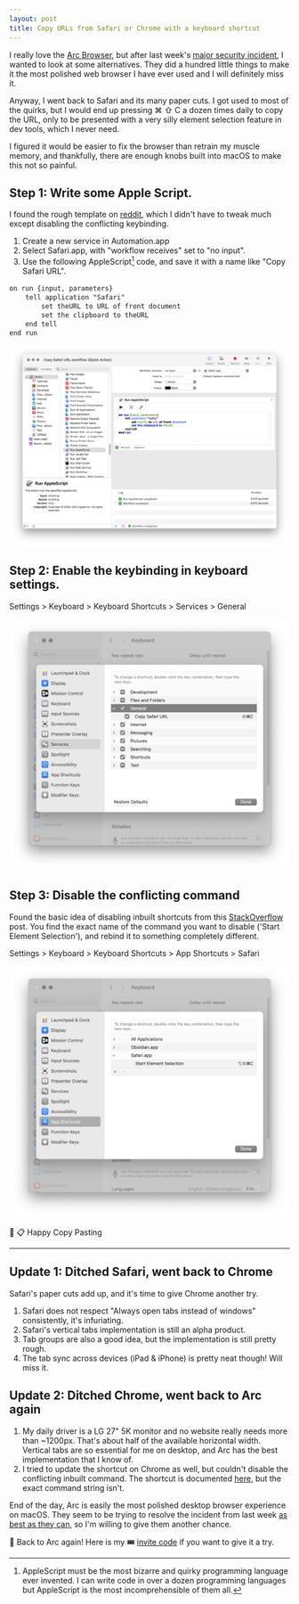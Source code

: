 ```yaml
---
layout: post
title: Copy URLs from Safari or Chrome with a keyboard shortcut
---
```


I really love the [Arc Browser](https://arc.net), but after last week's [major
security incident][cve], I wanted to look at some alternatives. They did a
hundred little things to make it the most polished web browser I have
ever used and I will definitely miss it.

Anyway, I went back to Safari and its many paper cuts. I got used to most of the
quirks, but I would end up pressing ⌘ ⇧ C a dozen times daily to copy the URL,
only to be presented with a very silly element selection feature in dev tools,
which I never need.

I figured it would be easier to fix the browser than retrain my muscle memory,
and thankfully, there are enough knobs built into macOS to make this not so
painful.

## Step 1: Write some Apple Script.

I found the rough template on [reddit], which I didn't have to tweak much except
disabling the conflicting keybinding.

1. Create a new service in Automation.app
2. Select Safari.app, with "workflow receives" set to "no input".
3. Use the following AppleScript[^1] code, and save it with a name like "Copy
Safari URL".

```applescript
on run {input, parameters}
    tell application "Safari"
        set theURL to URL of front document
        set the clipboard to theURL
    end tell
end run
```

![AppleScript Screenshot](/images/safari/applescript.png)


## Step 2: Enable the keybinding in keyboard settings.

Settings > Keyboard > Keyboard Shortcuts > Services > General

![Enable keybinding](/images/safari/enable.png)

## Step 3: Disable the conflicting command

Found the basic idea of disabling inbuilt shortcuts from this
[StackOverflow][so] post. You find the exact name of the command you want to
disable ('Start Element Selection'), and rebind it to something completely
different.


Settings > Keyboard > Keyboard Shortcuts > App Shortcuts > Safari

![Disable conflicting keybinding](/images/safari/disable.png)

🎉 📋 Happy Copy Pasting

---

## Update 1: Ditched Safari, went back to Chrome

Safari's paper cuts add up, and it's time to give Chrome another try.

1. Safari does not respect "Always open tabs instead of windows" consistently,
it's infuriating.
2. Safari's vertical tabs implementation is still an alpha product.
3. Tab groups are also a good idea, but the implementation is still pretty
rough.
4. The tab sync across devices (iPad & iPhone) is pretty neat though! Will miss
it.


## Update 2: Ditched Chrome, went back to Arc again

1. My daily driver is a LG 27" 5K monitor and no website really needs more than
~1200px. That's about half of the available horizontal width. Vertical tabs are
so essential for me on desktop, and Arc has the best implementation that I know
of.
2. I tried to update the shortcut on Chrome as well, but couldn't disable the
conflicting inbuilt command. The shortcut is documented [here][devtools], but
the exact command string isn't.

End of the day, Arc is easily the most polished desktop browser experience on
macOS.  They seem to be trying to resolve the incident from last week [as best
as they can][cve-2], so I'm willing to give them another chance.


🌈 Back to Arc again! Here is my 🎟️ [invite
code](https://arc.net/gift/f8bfd621) if you want to give it a try.


[cve]: https://arc.net/blog/CVE-2024-45489-incident-response
[cve-2]: https://arc.net/blog/investing-in-security
[devtools]: https://developer.chrome.com/docs/devtools/shortcuts
[reddit]: https://www.reddit.com/r/shortcuts/comments/17qqwdv/how_to_create_a_custom_shortcut_in_safari_to_copy/
[so]: https://apple.stackexchange.com/questions/392597/in-macos-catalina-10-15-on-safari-how-do-you-disable-command-i-from-composing-a

[^1]: AppleScript must be the most bizarre and quirky programming language
    ever invented. I can write code in over a dozen programming languages but
    AppleScript is the most incomprehensible of them all.



